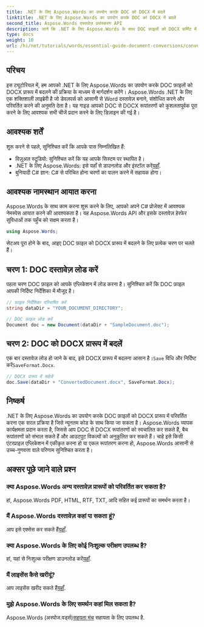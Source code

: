 ```yaml
---
title: .NET के लिए Aspose.Words का उपयोग करके DOC को DOCX में बदलें
linktitle: .NET के लिए Aspose.Words का उपयोग करके DOC को DOCX में बदलें
second_title: Aspose.Words दस्तावेज़ प्रसंस्करण API
description: जानें कि .NET के लिए Aspose.Words के साथ DOC फ़ाइलों को DOCX फ़ॉर्मेट में कैसे आसानी से बदला जाए। हमारी चरण-दर-चरण मार्गदर्शिका में पूर्वापेक्षाएँ, कोड उदाहरण और उन्नत विकल्प शामिल हैं।
type: docs
weight: 10
url: /hi/net/tutorials/words/essential-guide-document-conversions/convert-doc-to-docx/
---
```

## परिचय

इस ट्यूटोरियल में, हम आपको .NET के लिए Aspose.Words का उपयोग करके DOC फ़ाइलों को DOCX प्रारूप में बदलने की प्रक्रिया के माध्यम से मार्गदर्शन करेंगे। Aspose.Words .NET के लिए एक शक्तिशाली लाइब्रेरी है जो डेवलपर्स को आसानी से Word दस्तावेज़ बनाने, संशोधित करने और परिवर्तित करने की अनुमति देता है। यह गाइड आपको DOC से DOCX रूपांतरणों को कुशलतापूर्वक पूरा करने के लिए आवश्यक सभी चीजें प्रदान करने के लिए डिज़ाइन की गई है।

## आवश्यक शर्तें

शुरू करने से पहले, सुनिश्चित करें कि आपके पास निम्नलिखित हैं:
- विज़ुअल स्टूडियो: सुनिश्चित करें कि यह आपके सिस्टम पर स्थापित है।
-  .NET के लिए Aspose.Words: इसे यहाँ से डाउनलोड और इंस्टॉल करें[यहाँ](https://releases.aspose.com/words/net/).
- बुनियादी C# ज्ञान: C# से परिचित होना चरणों का पालन करने में सहायक होगा।

## आवश्यक नामस्थान आयात करना

Aspose.Words के साथ काम करना शुरू करने के लिए, आपको अपने C# प्रोजेक्ट में आवश्यक नेमस्पेस आयात करने की आवश्यकता है। यह Aspose.Words API और इसके दस्तावेज़ हेरफेर सुविधाओं तक पहुँच को सक्षम करता है।

```csharp
using Aspose.Words;
```

सेटअप पूरा होने के बाद, आइए DOC फ़ाइल को DOCX प्रारूप में बदलने के लिए प्रत्येक चरण पर चलते हैं।

## चरण 1: DOC दस्तावेज़ लोड करें

पहला चरण DOC फ़ाइल को आपके एप्लिकेशन में लोड करना है। सुनिश्चित करें कि DOC फ़ाइल आपकी निर्दिष्ट निर्देशिका में मौजूद है।

```csharp
// फ़ाइल निर्देशिका परिभाषित करें
string dataDir = "YOUR_DOCUMENT_DIRECTORY";

// DOC फ़ाइल लोड करें
Document doc = new Document(dataDir + "SampleDocument.doc");
```

## चरण 2: DOC को DOCX प्रारूप में बदलें

 एक बार दस्तावेज़ लोड हो जाने के बाद, इसे DOCX प्रारूप में बदलना आसान है।`Save` विधि और निर्दिष्ट करें`SaveFormat.Docx`.

```csharp
// DOCX प्रारूप में सहेजें
doc.Save(dataDir + "ConvertedDocument.docx", SaveFormat.Docx);
```

## निष्कर्ष

.NET के लिए Aspose.Words का उपयोग करके DOC फ़ाइलों को DOCX प्रारूप में परिवर्तित करना एक सरल प्रक्रिया है जिसे न्यूनतम कोड के साथ किया जा सकता है। Aspose.Words व्यापक कार्यक्षमता प्रदान करता है, जिससे आप DOC से DOCX रूपांतरणों को स्वचालित कर सकते हैं, बैच रूपांतरणों को संभाल सकते हैं और आउटपुट विकल्पों को अनुकूलित कर सकते हैं। चाहे इसे किसी एंटरप्राइज़ एप्लिकेशन में एकीकृत करना हो या एकल रूपांतरण करना हो, Aspose.Words आसानी से उच्च-गुणवत्ता वाले परिणाम सुनिश्चित करता है।

## अक्सर पूछे जाने वाले प्रश्न

### क्या Aspose.Words अन्य दस्तावेज़ प्रारूपों को परिवर्तित कर सकता है?
हां, Aspose.Words PDF, HTML, RTF, TXT, आदि सहित कई प्रारूपों का समर्थन करता है।

### मैं Aspose.Words दस्तावेज़ कहां पा सकता हूं?
 आप इसे एक्सेस कर सकते हैं[यहाँ](https://reference.aspose.com/words/net/).

### क्या Aspose.Words के लिए कोई निःशुल्क परीक्षण उपलब्ध है?
 हां, यहां से निःशुल्क परीक्षण डाउनलोड करें[यहाँ](https://releases.aspose.com/).

### मैं लाइसेंस कैसे खरीदूं?
 आप लाइसेंस खरीद सकते हैं[यहाँ](https://purchase.conholdate.com/buy).

### मुझे Aspose.Words के लिए समर्थन कहां मिल सकता है?
 Aspose.Words (अस्पोज.वर्ड्स)[सहयता मंच](https://forum.aspose.com/c/words/8) सहायता के लिए उपलब्ध है.


